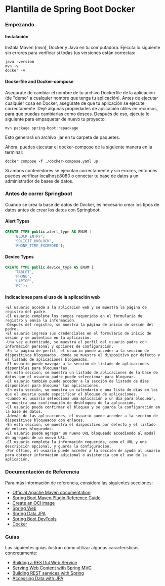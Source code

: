 # Plantilla de Spring Boot Docker

### Empezando

#### Instalación

Instala Maven (mvn), Docker y Java en tu computadora.
Ejecuta lo siguiente sin errores para verificar si todas tus versiones están correctas:
```
java -version
mvn -v
docker -v
```

#### Dockerfile and Docker-compose
Asegúrate de cambiar el nombre de tu archivo Dockerfile de la aplicación (de "demo" a cualquier nombre que tenga tu aplicación).
Antes de ejecutar cualquier cosa en Docker, asegúrate de que tu aplicación se ejecute correctamente. Dejé algunas propiedades de aplicación útiles en recursos, para que puedas cambiarlas como desees. Después de eso, ejecuta lo siguiente para empaquetar de nuevo tu proyecto:
```
mvn package spring-boot:repackage
```
Esto generará un archivo .jar en tu carpeta de paquetes.

Ahora, puedes ejecutar el docker-compose de la siguiente manera en la terminal:
```
docker compose -f ./docker-compose.yaml up
```
Si ambos contenedores se ejecutan correctamente y sin errores, entonces puedes verificar localhost:8080 o conectar tu base de datos a un administrador de bases de datos.
### Antes de correr Springboot

Cuando se crea la base de datos de Docker, es necesario crear los tipos de datos antes de crear los datos con Springboot.

#### Alert Types
```sql
CREATE TYPE public.alert_type AS ENUM (
	'BLOCK ENTRY',
	'SOLICIT_UNBLOCK',
	'PHONE_TIME_EXCEEDED');
```

#### Device Types
```sql
CREATE TYPE public.device_type AS ENUM (
	'TABLET',
	'PHONE',
	'LAPTOP',
	'PC');
```
#### Indicaciones para el uso de la aplicación web
```
-El usuario accede a la aplicación web y se muestra la página de registro del padre.
-El usuario completa los campos requeridos en el formulario de registro y envía la información.
-Después del registro, se muestra la página de inicio de sesión del padre.
-El usuario ingresa sus credenciales en el formulario de inicio de sesión y se autentica en la aplicación.
-Una vez autenticado, se muestra el perfil del usuario padre con información personal y opciones de configuración.
-En la página de perfil, el usuario puede acceder a la sección de dispositivos bloqueados, donde se muestra el dispositivo por defecto y el listado de aplicaciones bloqueadas.
-El usuario puede navegar a la sección de listado de aplicaciones disponibles para bloquearlas.
-En esta sección, se muestra un listado de aplicaciones de la base de datos que el usuario padre puede seleccionar para bloquear.
-El usuario también puede acceder a la sección de listado de días disponibles para bloquear las aplicaciones.
-En esta sección, se muestra un calendario o una lista de días en los que el usuario puede especificar el bloqueo de aplicaciones.
-Cuando el usuario selecciona una aplicación o un día para bloquear, se muestra una confirmación de desbloqueo de la aplicación.
-El usuario puede confirmar el bloqueo y se guarda la configuración en la base de datos.
-Además de las aplicaciones, el usuario puede acceder a la sección de dispositivos bloqueados con enlaces.
-En esta sección, se muestra el dispositivo por defecto y el listado de enlaces bloqueados.
-El usuario puede agregar un nuevo URL bloqueado accediendo al modal de agregado de un nuevo URL.
-El usuario completa la información requerida, como el URL y una descripción opcional, y guarda la configuración.
-Por último, el usuario puede acceder a la sección de ayuda al usuario para obtener información adicional o asistencia con el uso de la aplicación.
```



### Documentación de Referencia
Para más información de referencia, considera las siguientes secciones:

* [Official Apache Maven documentation](https://maven.apache.org/guides/index.html)
* [Spring Boot Maven Plugin Reference Guide](https://docs.spring.io/spring-boot/docs/3.0.5/maven-plugin/reference/html/)
* [Create an OCI image](https://docs.spring.io/spring-boot/docs/3.0.5/maven-plugin/reference/html/#build-image)
* [Spring Web](https://docs.spring.io/spring-boot/docs/3.0.5/reference/htmlsingle/#web)
* [Spring Data JPA](https://docs.spring.io/spring-boot/docs/3.0.5/reference/htmlsingle/#data.sql.jpa-and-spring-data)
* [Spring Boot DevTools](https://docs.spring.io/spring-boot/docs/3.0.5/reference/htmlsingle/#using.devtools)
* [Docker](https://docs.docker.com/)

### Guías
Las siguientes guías ilustran cómo utilizar algunas características concretamente:

* [Building a RESTful Web Service](https://spring.io/guides/gs/rest-service/)
* [Serving Web Content with Spring MVC](https://spring.io/guides/gs/serving-web-content/)
* [Building REST services with Spring](https://spring.io/guides/tutorials/rest/)
* [Accessing Data with JPA](https://spring.io/guides/gs/accessing-data-jpa/)

